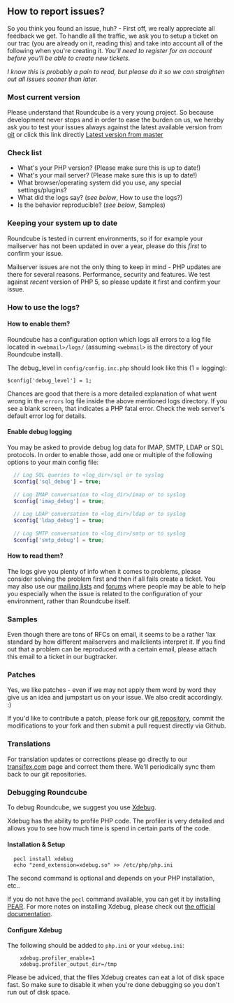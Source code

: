 ## How to report issues?

So you think you found an issue, huh? - First off, we really appreciate all feedback we get. To handle all the traffic, we ask you to setup a ticket on our trac (you are already on it, reading this) and take into account all of the following when you're creating it.  _You'll need to register for an account before you'll be able to create new tickets._

*I know this is probably a pain to read, but please do it so we can straighten out all issues sooner than later.*

### Most current version

Please understand that Roundcube is a very young project. So because development never stops and in order to ease the burden on us, we hereby ask you to test your issues always against the latest available version from [git](/roundcube/roundcubemail) or click this link directly [Latest version from master](https://github.com/roundcube/roundcubemail/archive/master.zip)

### Check list

 * What's your PHP version? (Please make sure this is up to date!)
 * What's your mail server? (Please make sure this is up to date!)
 * What browser/operating system did you use, any special settings/plugins?
 * What did the logs say? (*see below*, How to use the logs?)
 * Is the behavior reproducible? (*see below*, Samples)

### Keeping your system up to date

Roundcube is tested in current environments, so if for example your mailserver has not been updated in over a year, please do this *first* to confirm your issue.

Mailserver issues are not the only thing to keep in mind - PHP updates are there for several reasons. Performance, security and features. We test against _recent_ version of PHP 5, so please update it first and confirm your issue.

### How to use the logs?

#### How to enable them?

Roundcube has a configuration option which logs all errors to a log file located in `<webmail>/logs/` (assuming `<webmail>` is the directory of your Roundcube install).

The debug_level in `config/config.inc.php` should look like this (1 = logging):

    $config['debug_level'] = 1;

Chances are good that there is a more detailed explanation of what went wrong in the `errors` log file inside the above mentioned logs directory. If you see a blank screen, that indicates a PHP fatal error. Check the web server's default error log for details.

#### Enable debug logging

You may be asked to provide debug log data for IMAP, SMTP, LDAP or SQL protocols. In order to enable those, add one or multiple of the following options to your main config file:

```php
  // Log SQL queries to <log_dir>/sql or to syslog
  $config['sql_debug'] = true;
  
  // Log IMAP conversation to <log_dir>/imap or to syslog
  $config['imap_debug'] = true;
  
  // Log LDAP conversation to <log_dir>/ldap or to syslog
  $config['ldap_debug'] = true;
    
  // Log SMTP conversation to <log_dir>/smtp or to syslog
  $config['smtp_debug'] = true;
```

#### How to read them?

The logs give you plenty of info when it comes to problems, please consider solving the problem first and then if all fails create a ticket. You may also use our [mailing lists](http://lists.roundcube.net) and [forums](http://roundcubeforum.net/) where people may be able to help you especially when the issue is related to the configuration of your environment, rather than Roundcube itself.

### Samples

Even though there are tons of RFCs on email, it seems to be a rather 'lax standard by how different mailservers and mailclients interpret it. If you find out that a problem can be reproduced with a certain email, please attach this email to a ticket in our bugtracker.

### Patches

Yes, we like patches - even if we may not apply them word by word they give us an idea and jumpstart us on your issue. We also credit accordingly. :)

If you'd like to contribute a patch, please fork our [git repository](https://github.com/roundcube/roundcubemail), commit the modifications to your fork and then submit a pull request directly via Github.

### Translations

For translation updates or corrections please go directly to our [transifex.com](https://www.transifex.com/projects/p/roundcube-webmail/) page and correct them there. We'll periodically sync them back to our git repositories.


### Debugging Roundcube

To debug Roundcube, we suggest you use [Xdebug](http://xdebug.org).

Xdebug has the ability to profile PHP code. The profiler is very detailed and allows you to see how much time is spend in certain parts of the code.

#### Installation & Setup

```
  pecl install xdebug
  echo "zend_extension=xdebug.so" >> /etc/php/php.ini
```

The second command is optional and depends on your PHP installation, etc..

If you do not have the `pecl` command available, you can get it by installing [PEAR](http://pear.php.net/). For more notes on installing Xdebug, please check out [the official documentation](http://www.xdebug.org/docs/install).

#### Configure Xdebug

The following should be added to `php.ini` or your `xdebug.ini`:
```
    xdebug.profiler_enable=1
    xdebug.profiler_output_dir=/tmp
```
Please be adviced, that the files Xdebug creates can eat a lot of disk space fast. So make sure to disable it when you're done debugging so you don't run out of disk space.